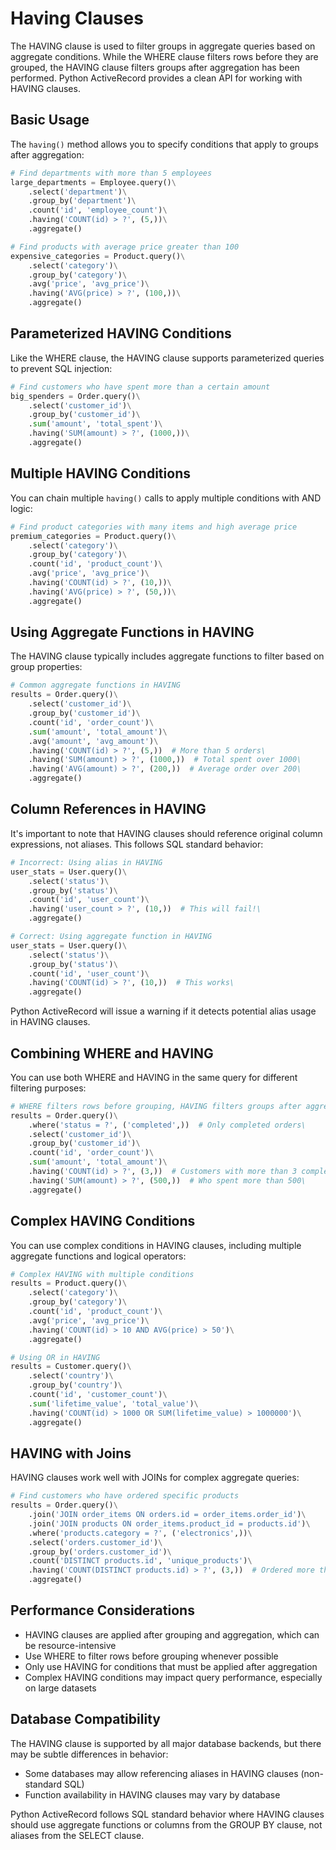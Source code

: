 # Having Clauses

The HAVING clause is used to filter groups in aggregate queries based on aggregate conditions. While the WHERE clause filters rows before they are grouped, the HAVING clause filters groups after aggregation has been performed. Python ActiveRecord provides a clean API for working with HAVING clauses.

## Basic Usage

The `having()` method allows you to specify conditions that apply to groups after aggregation:

```python
# Find departments with more than 5 employees
large_departments = Employee.query()\
    .select('department')\
    .group_by('department')\
    .count('id', 'employee_count')\
    .having('COUNT(id) > ?', (5,))\
    .aggregate()

# Find products with average price greater than 100
expensive_categories = Product.query()\
    .select('category')\
    .group_by('category')\
    .avg('price', 'avg_price')\
    .having('AVG(price) > ?', (100,))\
    .aggregate()
```

## Parameterized HAVING Conditions

Like the WHERE clause, the HAVING clause supports parameterized queries to prevent SQL injection:

```python
# Find customers who have spent more than a certain amount
big_spenders = Order.query()\
    .select('customer_id')\
    .group_by('customer_id')\
    .sum('amount', 'total_spent')\
    .having('SUM(amount) > ?', (1000,))\
    .aggregate()
```

## Multiple HAVING Conditions

You can chain multiple `having()` calls to apply multiple conditions with AND logic:

```python
# Find product categories with many items and high average price
premium_categories = Product.query()\
    .select('category')\
    .group_by('category')\
    .count('id', 'product_count')\
    .avg('price', 'avg_price')\
    .having('COUNT(id) > ?', (10,))\
    .having('AVG(price) > ?', (50,))\
    .aggregate()
```

## Using Aggregate Functions in HAVING

The HAVING clause typically includes aggregate functions to filter based on group properties:

```python
# Common aggregate functions in HAVING
results = Order.query()\
    .select('customer_id')\
    .group_by('customer_id')\
    .count('id', 'order_count')\
    .sum('amount', 'total_amount')\
    .avg('amount', 'avg_amount')\
    .having('COUNT(id) > ?', (5,))  # More than 5 orders\
    .having('SUM(amount) > ?', (1000,))  # Total spent over 1000\
    .having('AVG(amount) > ?', (200,))  # Average order over 200\
    .aggregate()
```

## Column References in HAVING

It's important to note that HAVING clauses should reference original column expressions, not aliases. This follows SQL standard behavior:

```python
# Incorrect: Using alias in HAVING
user_stats = User.query()\
    .select('status')\
    .group_by('status')\
    .count('id', 'user_count')\
    .having('user_count > ?', (10,))  # This will fail!\
    .aggregate()

# Correct: Using aggregate function in HAVING
user_stats = User.query()\
    .select('status')\
    .group_by('status')\
    .count('id', 'user_count')\
    .having('COUNT(id) > ?', (10,))  # This works\
    .aggregate()
```

Python ActiveRecord will issue a warning if it detects potential alias usage in HAVING clauses.

## Combining WHERE and HAVING

You can use both WHERE and HAVING in the same query for different filtering purposes:

```python
# WHERE filters rows before grouping, HAVING filters groups after aggregation
results = Order.query()\
    .where('status = ?', ('completed',))  # Only completed orders\
    .select('customer_id')\
    .group_by('customer_id')\
    .count('id', 'order_count')\
    .sum('amount', 'total_amount')\
    .having('COUNT(id) > ?', (3,))  # Customers with more than 3 completed orders\
    .having('SUM(amount) > ?', (500,))  # Who spent more than 500\
    .aggregate()
```

## Complex HAVING Conditions

You can use complex conditions in HAVING clauses, including multiple aggregate functions and logical operators:

```python
# Complex HAVING with multiple conditions
results = Product.query()\
    .select('category')\
    .group_by('category')\
    .count('id', 'product_count')\
    .avg('price', 'avg_price')\
    .having('COUNT(id) > 10 AND AVG(price) > 50')\
    .aggregate()

# Using OR in HAVING
results = Customer.query()\
    .select('country')\
    .group_by('country')\
    .count('id', 'customer_count')\
    .sum('lifetime_value', 'total_value')\
    .having('COUNT(id) > 1000 OR SUM(lifetime_value) > 1000000')\
    .aggregate()
```

## HAVING with Joins

HAVING clauses work well with JOINs for complex aggregate queries:

```python
# Find customers who have ordered specific products
results = Order.query()\
    .join('JOIN order_items ON orders.id = order_items.order_id')\
    .join('JOIN products ON order_items.product_id = products.id')\
    .where('products.category = ?', ('electronics',))\
    .select('orders.customer_id')\
    .group_by('orders.customer_id')\
    .count('DISTINCT products.id', 'unique_products')\
    .having('COUNT(DISTINCT products.id) > ?', (3,))  # Ordered more than 3 unique electronics\
    .aggregate()
```

## Performance Considerations

- HAVING clauses are applied after grouping and aggregation, which can be resource-intensive
- Use WHERE to filter rows before grouping whenever possible
- Only use HAVING for conditions that must be applied after aggregation
- Complex HAVING conditions may impact query performance, especially on large datasets

## Database Compatibility

The HAVING clause is supported by all major database backends, but there may be subtle differences in behavior:

- Some databases may allow referencing aliases in HAVING clauses (non-standard SQL)
- Function availability in HAVING clauses may vary by database

Python ActiveRecord follows SQL standard behavior where HAVING clauses should use aggregate functions or columns from the GROUP BY clause, not aliases from the SELECT clause.